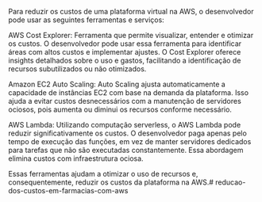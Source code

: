 Para reduzir os custos de uma plataforma virtual na AWS, o desenvolvedor pode usar as seguintes ferramentas e serviços:

AWS Cost Explorer: Ferramenta que permite visualizar, entender e otimizar os custos. O desenvolvedor pode usar essa
ferramenta para identificar áreas com altos custos e implementar ajustes. O Cost Explorer oferece insights detalhados
sobre o uso e gastos, facilitando a identificação de recursos subutilizados ou não otimizados.

Amazon EC2 Auto Scaling: Auto Scaling ajusta automaticamente a capacidade de instâncias EC2 com base na demanda da
plataforma. Isso ajuda a evitar custos desnecessários com a manutenção de servidores ociosos, pois aumenta ou diminui os
recursos conforme necessário.

AWS Lambda: Utilizando computação serverless, o AWS Lambda pode reduzir significativamente os custos. O desenvolvedor
paga apenas pelo tempo de execução das funções, em vez de manter servidores dedicados para tarefas que não são
executadas constantemente. Essa abordagem elimina custos com infraestrutura ociosa.

Essas ferramentas ajudam a otimizar o uso de recursos e, consequentemente, reduzir os custos da plataforma na AWS.# reducao-dos-custos-em-farmacias-com-aws
